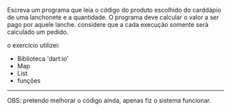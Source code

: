 Escreva um programa que leia o código do produto escolhido do carddápio de uma lanchonete e a quantidade. O programa deve calcular o valor a ser pago por aquele lanche. considere que a cada execução somente será calculado um pedido.

o exercício utilizei:

* Biblioteca 'dart:io'
* Map
* List
* funções

------------------------------------------------------------------

OBS: pretendo melhorar o código ainda, apenas fiz o sistema funcionar.

